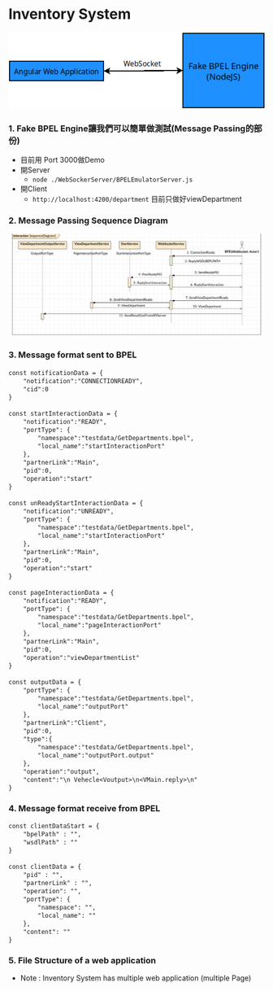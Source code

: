 # Inventory System
![](./resources/Diagram1.png)

### 1. Fake BPEL Engine讓我們可以簡單做測試(Message Passing的部份)
* 目前用 Port 3000做Demo
* 開Server 
  * `node ./WebSockerServer/BPELEmulatorServer.js`
* 開Client
  *  `http://localhost:4200/department` 目前只做好viewDepartment
### 2. Message Passing Sequence Diagram

![](./resources/MessagePassingSequenceDiagram.png)

### 3. Message format sent to BPEL
```=javascript
const notificationData = {
    "notification":"CONNECTIONREADY",
    "cid":0
}

const startInteractionData = {
    "notification":"READY",
    "portType": {
        "namespace":"testdata/GetDepartments.bpel",
        "local_name":"startInteractionPort"
    },
    "partnerLink":"Main",
    "pid":0,
    "operation":"start"
}

const unReadyStartInteractionData = {
    "notification":"UNREADY",
    "portType": {
        "namespace":"testdata/GetDepartments.bpel",
        "local_name":"startInteractionPort"
    },
    "partnerLink":"Main",
    "pid":0,
    "operation":"start"
}

const pageInteractionData = {
    "notification":"READY",
    "portType": {
        "namespace":"testdata/GetDepartments.bpel",
        "local_name":"pageInteractionPort"
    },
    "partnerLink":"Main",
    "pid":0,
    "operation":"viewDepartmentList"
}

const outputData = {
    "portType": {
        "namespace":"testdata/GetDepartments.bpel",
        "local_name":"outputPort"
    },
    "partnerLink":"Client",
    "pid":0,
    "type":{
        "namespace":"testdata/GetDepartments.bpel",
        "local_name":"outputPort.output"
    },
    "operation":"output",
    "content":"\n Vehecle<Voutput>\n<VMain.reply>\n"
}
```

### 4. Message format receive from BPEL

```javascript=
const clientDataStart = {
    "bpelPath" : "",
    "wsdlPath" : ""
}

const clientData = {
    "pid" : "",
    "partnerLink" : "",
    "operation": "",
    "portType": {
        "namespace": "",
        "local_name": ""
    },
    "content": ""
}
```

### 5. File Structure of a web application
* Note : Inventory System has multiple web application (multiple Page)